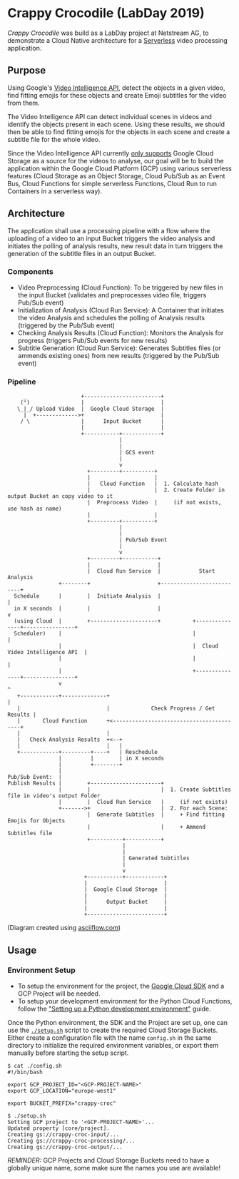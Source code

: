 # Crappy Crocodile (LabDay 2019)

_Crappy Crocodile_ was build as a LabDay project at Netstream AG, to demonstrate a Cloud Native architecture for a [Serverless](https://en.wikipedia.org/wiki/Serverless_computing) video processing application.

## Purpose

Using Google's [Video Intelligence API](https://cloud.google.com/video-intelligence/), detect the objects in a given video, find fitting emojis for these objects and create Emoji subtitles for the video from them.

The Video Intelligence API can detect individual scenes in videos and identify the objects present in each scene.
Using these results, we should then be able to find fitting emojis for the objects in each scene and create a subtitle file for the whole video.

Since the Video Intelligence API currently [only supports](https://cloud.google.com/video-intelligence/docs/reference/rest/v1p3beta1/videos/annotate#request-body) Google Cloud Storage as a source for the videos to analyse, 
our goal will be to build the application within the Google Cloud Platform (GCP) using various serverless features 
(Cloud Storage as an Object Storage, Cloud Pub/Sub as an Event Bus, Cloud Functions for simple serverless Functions, Cloud Run to run Containers in a serverless way).

## Architecture

The application shall use a processing pipeline with a flow where the uploading of a video to an input Bucket triggers the video analysis and initiates the polling of analysis results, new result data in turn triggers the generation of the subtitle files in an output Bucket.

### Components

* Video Preprocessing (Cloud Function): To be triggered by new files in the input Bucket (validates and preprocesses video file, triggers Pub/Sub event)
* Initialization of Analysis (Cloud Run Service): A Container that initiates the video Analysis and schedules the polling of Analysis results (triggered by the Pub/Sub event)
* Checking Analysis Results (Cloud Function): Monitors the Analysis for progress (triggers Pub/Sub events for new results)
* Subtitle Generation (Cloud Run Service): Generates Subtitles files (or ammends existing ones) from new results (triggered by the Pub/Sub event)

### Pipeline

```
     _                 +------------------------+
    (")                |                        |
   \_|_/ Upload Video  |  Google Cloud Storage  |
     |  +------------->+                        |
    / \                |      Input Bucket      |
                       |                        |
                       +-----------+------------+
                                   |
                                   |
                                   | GCS event
                                   |
                                   v
                         +---------+----------+
                         |                    |
                         |   Cloud Function   |  1. Calculate hash
                         |                    |  2. Create Folder in output Bucket an copy video to it
                         |  Preprocess Video  |     (if not exists, use hash as name)
                         |                    |
                         +---------+----------+
                                   |
                                   |
                                   | Pub/Sub Event
                                   |
                                   v
                         +---------+-----------+
                         |                     |
                         |  Cloud Run Service  |            Start Analysis
                +--------+                     +--------------------------+
  Schedule      |        |  Initiate Analysis  |                          |
  in X seconds  |        |                     |                          v
  (using Cloud  |        +---------------------+          +---------------+----------------+
  Scheduler)    |                                         |                                |
                |                                         |  Cloud Video Intelligence API  |
                |                                         |                                |
                |                                         +---------------+----------------+
                v                                                         ^
   +------------+--------------+                                          |
   |                           |             Check Progress / Get Results |
   |       Cloud Function      +<-----------------------------------------+
   |                           |
   |   Check Analysis Results  +<--+
   |                           |   |
   +------------+---------+----+   | Reschedule
                |         |        | in X seconds
                |         +--------+
                |
Pub/Sub Event:  |
Publish Results |        +----------------------+
                |        |                      |  1. Create Subtitles file in video's output Folder
                |        |  Cloud Run Service   |     (if not exists)
                +------->+                      |  2. For each Scene:
                         |  Generate Subtitles  |     + Find fitting Emojis for Objects
                         |                      |     + Ammend Subtitles file
                         +----------+-----------+
                                    |
                                    |
                                    | Generated Subtitles
                                    |
                                    v
                        +-----------+------------+
                        |                        |
                        |  Google Cloud Storage  |
                        |                        |
                        |      Output Bucket     |
                        |                        |
                        +------------------------+

```
(Diagram created using [asciiflow.com](http://asciiflow.com/))

## Usage

### Environment Setup

* To setup the environment for the project, the [Google Cloud SDK](https://cloud.google.com/sdk/) and a GCP Project will be needed.
* To setup your development environment for the Python Cloud Functions, follow the ["Setting up a Python development environment"](https://cloud.google.com/python/setup) guide.

Once the Python environment, the SDK and the Project are set up, one can use the [`./setup.sh`](setup.sh) script to create the required Cloud Storage Buckets.
Either create a configuration file with the name `config.sh` in the same directory to initialize the required environment variables,
or export them manually before starting the setup script.

```
$ cat ./config.sh
#!/bin/bash

export GCP_PROJECT_ID="<GCP-PROJECT-NAME>"
export GCP_LOCATION="europe-west1"

export BUCKET_PREFIX="crappy-croc"

$ ./setup.sh 
Setting GCP project to '<GCP-PROJECT-NAME>'...
Updated property [core/project].
Creating gs://crappy-croc-input/...
Creating gs://crappy-croc-processing/...
Creating gs://crappy-croc-output/...

```

*REMINDER:* GCP Projects and Cloud Storage Buckets need to have a globally unique name, some make sure the names you use are available!



